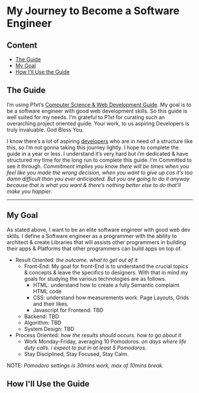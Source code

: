 # My Journey to Become a Software Engineer

## Content
* [The Guide](#the-guide)
* [My Goal](#my-goal)
* [How I'll Use the Guide](#how-ill-use-the-guide)

## The Guide
I’m using P1xt’s [Computer Science & Web Development Guide](https://github.com/P1xt/p1xt-guides#computer-science-and-web-development---comprehensive). My goal is to be a software engineer with good web development skills. So this guide is well suited for my needs. I’m grateful to P1xt for curating such an overarching project oriented guide. Your work, to us aspiring Developers is truly invaluable. God Bless You.

I know there’s a lot of aspiring [developers](https://forum.freecodecamp.org/t/computer-deprecated-guide-web-development-with-computer-science-foundations-comprehensive-path/64516) who are in need of a structure like this, so I’m not gonna taking this journey lightly. I hope to complete the guide in a year or less. I understand it’s very hard but i’m dedicated & have structured my time for the long run to complete this guide. I’m Committed to see it through.
*Commitment implies you know there will be times when you feel like you made the wrong decision, when you want to give up cos it’s too damn difficult than you ever anticipated. But you are going to do it anyway because that is what you want & there’s nothing better else to do that’ll make you happier.*

***

## My Goal
As stated above, I want to be an elite software engineer with good web dev skills. I define a Software engineer as a programmer with the ability to architect & create Libraries that will assists other programmers in building their apps & Platforms that other programmers can build apps on top of.
* Result Oriented: *the outcome. what to get out of it*
  * Front-End: My goal for front-End is to understand the crucial topics & concepts & leave the specifics to designers. With that in mind my goals for studying the various technologies are as follows.
    * HTML: understand how to create a fully Semantic complaint HTML code
    * CSS: understand how measurements work. Page Layouts, Grids and their likes.
    * Javascript for Frontend: TBD
  * Backend: TBD
  * Algorithm: TBD
  * System Design: TBD
* Process Oriented: *how the results should occurs. how to go about it*
  * Work Monday-Friday, averaging 10 Pomodoros. *on days where life duty calls. i expect to put in at least 5 Pomodoros.*
  * Stay Disciplined, Stay Focused, Stay Calm.

NOTE: *Pomodoro settings is 30mins work, max of 10mins break.*

## How I'll Use the Guide

